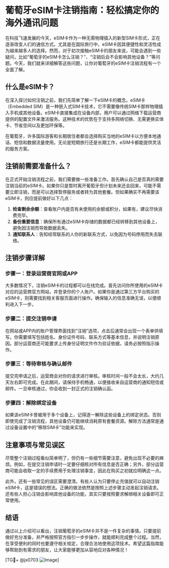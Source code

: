 # 葡萄牙eSIM卡注销指南：轻松搞定你的海外通讯问题

在科技飞速发展的今天，eSIM卡作为一种无需物理插入的新型SIM卡形式，正在逐渐改变人们的通信方式。尤其是在国际旅行中，eSIM卡因其便捷性和灵活性成为越来越多人的选择。然而，对于初次接触eSIM卡的朋友来说，可能会遇到一些疑问，比如“葡萄牙的eSIM卡怎么注销？”、“注销后会不会影响其他设备？”等问题。今天，我们就来详细解答这些问题，让你对葡萄牙的eSIM卡注销流程有一个全面了解。

## 什么是eSIM卡？

在深入探讨如何注销之前，我们先简单了解一下eSIM卡的概念。eSIM卡（Embedded SIM）是一种嵌入式SIM卡技术，它不需要像传统SIM卡那样物理插入手机或其他设备。eSIM卡直接集成在设备内部，用户可以通过网络下载运营商提供的配置文件来激活服务。这种技术的优势在于支持多网络切换、无需更换实体卡、节省空间以及更加环保等。

在葡萄牙，许多国际游客和长期居住者都会选择购买当地的eSIM卡以方便本地通话、短信和数据流量使用。无论是短期旅行还是长期工作，eSIM卡都能提供灵活的服务方案。

## 注销前需要准备什么？

在正式开始注销流程之前，我们需要做一些准备工作。首先确认自己是否真的需要注销当前的eSIM卡。如果你只是暂时离开葡萄牙但计划未来还会回来，可能不需要立即注销，而是可以选择暂停服务或者转为其他套餐。但如果确实不再需要该eSIM卡，则应提前做好以下几点：

1. **检查剩余余额**：查看账户内是否有未使用的余额或积分，如果有，建议尽快消费完毕。
2. **备份重要信息**：确保所有通过eSIM卡存储的数据都已经转移到其他设备上，避免因注销而导致数据丢失。
3. **通知联系人**：告知经常联系的人你的新联系方式，以免因为号码停用而失去联络。

## 注销步骤详解

### 步骤一：登录运营商官网或APP

大多数情况下，注销eSIM卡的过程都可以在线完成。首先访问你所使用的eSIM卡对应的运营商官方网站，并登录你的个人账户。如果你是通过第三方平台购买的eSIM卡，则需要找到相关客服页面进行操作。确保输入的信息准确无误，以便顺利进入下一步。

### 步骤二：提交注销申请

在网站或APP内的账户管理界面找到“注销”选项，点击后通常会出现一个表单供填写。你需要填写包括姓名、身份证件号码、联系方式等基本信息，并说明注销原因。部分运营商还可能要求上传身份证明文件作为验证依据，请务必按照指示操作。

### 步骤三：等待审核与确认邮件

提交完申请之后，运营商会对你的请求进行审核。审核时间一般不会太长，大约几天左右即可完成。在此期间，请保持手机畅通，以便接收来自运营商的通知短信或邮件。一旦审核通过，你会收到一封正式的注销确认函。

### 步骤四：解除绑定设备

如果该eSIM卡曾被用于多个设备上，记得逐一解除这些设备上的绑定状态。否则即使完成了注销流程，其他设备仍可能继续消耗原有套餐资源。解除方法通常是通过设备设置中的“移除SIM卡”功能来实现。

## 注意事项与常见误区

尽管整个注销过程看似简单明了，但仍有一些细节需要注意，避免出现不必要的麻烦。例如，在提交注销申请时一定要仔细核对所有信息是否正确；另外，部分运营商可能会收取一定的手续费用于处理注销事宜，因此在购买之初就应明确这一点。

此外，还有一些常见的误区需要澄清。有些人认为只要停止充值就可以自动注销eSIM卡，这是错误的想法。正确的做法依然是按照上述步骤主动发起注销请求。还有些人担心注销会影响其他设备的功能，其实只要按照要求解绑相关设备即可正常使用。

## 结语

通过以上介绍可以看出，注销葡萄牙的eSIM卡并不是一件复杂的事情。只要提前做好充分准备，并严格按照官方指引一步步操作，就能顺利完成整个过程。当然，在享受便利的同时也要遵守相关规定，合理合法地使用这项技术。希望这篇指南能够帮助到有需求的朋友，让大家能够更加从容地应对各种情况！

[TG💪+ @jx0703 ![Image](https://github.com/user-attachments/assets/dbca1d08-cadb-493c-b0ec-ad6f7a83f270)]